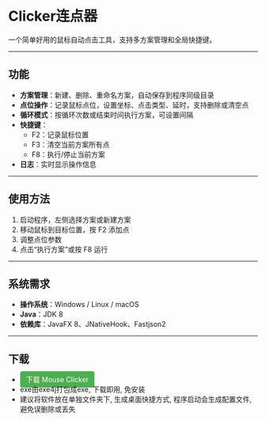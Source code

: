 # Clicker连点器

一个简单好用的鼠标自动点击工具，支持多方案管理和全局快捷键。  

---

## 功能

- **方案管理**：新建、删除、重命名方案，自动保存到程序同级目录  
- **点位操作**：记录鼠标点位，设置坐标、点击类型、延时，支持删除或清空点  
- **循环模式**：按循环次数或结束时间执行方案，可设置间隔  
- **快捷键**：  
  - F2：记录鼠标位置  
  - F3：清空当前方案所有点  
  - F8：执行/停止当前方案  
- **日志**：实时显示操作信息  

---

## 使用方法

1. 启动程序，左侧选择方案或新建方案  
2. 移动鼠标到目标位置，按 F2 添加点  
3. 调整点位参数  
4. 点击“执行方案”或按 F8 运行  

---

## 系统需求

- **操作系统**：Windows / Linux / macOS  
- **Java**：JDK 8  
- **依赖库**：JavaFX 8、JNativeHook、Fastjson2 

---
## 下载
- <a href="./apps/Clicker.exe" download style="padding:8px 12px; background:#4CAF50; color:white; text-decoration:none; border-radius:4px;">下载 Mouse Clicker</a>
- exe由exe4j打包成exe, 下载即用, 免安装
- 建议将软件放在单独文件夹下, 生成桌面快捷方式, 程序启动会生成配置文件, 避免误删除或丢失
